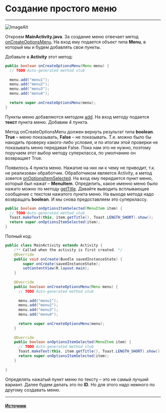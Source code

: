 # Создание простого меню

---

![ImageAlt](https://startandroid.ru/images/stories/lessons/L0013/001.gif.pagespeed.ce.U1mHth45WQ.gif)

Откроем __MainActivity.java__. За создание меню отвечает метод [onCreateOptionsMenu](http://developer.android.com/reference/android/app/Activity.html#onCreateOptionsMenu(android.view.Menu)). На вход ему подается объект типа __Menu__, в который мы и будем добавлять свои пункты.

Добавьте в __Activity__ этот метод:

```Java
public boolean onCreateOptionsMenu(Menu menu) {
  // TODO Auto-generated method stub
   
  menu.add("menu1");
  menu.add("menu2");
  menu.add("menu3");
  menu.add("menu4");
   
  return super.onCreateOptionsMenu(menu);
}
```

Пункты меню добавляются методом [add](http://developer.android.com/reference/android/view/Menu.html#add(java.lang.CharSequence)). На вход методу подается __текст__ пункта меню. Добавим 4 пункта.

Метод onCreateOptionsMenu должен вернуть результат типа __boolean__. __True__ – меню показывать, __False__ – не показывать. Т.е. можно было бы накодить проверку какого-либо условия, и по итогам этой проверки не показывать меню передавая False. Пока нам это не нужно, поэтому поручаем этот выбор методу суперкласса, по умолчанию он возвращает True.

Появилось 4 пункта меню. Нажатие на них ни к чему не приводит, т.к. не реализован обработчик. Обработчиком является Activity, а метод зовется [onOptionsItemSelected](http://developer.android.com/reference/android/app/Activity.html#onOptionsItemSelected(android.view.MenuItem)). На вход ему передается пункт меню, который был нажат – __MenuItem__. Определить, какое именно меню было нажато можно по методу [getTitle](http://developer.android.com/reference/android/view/MenuItem.html#getTitle()). Давайте выводить всплывающее сообщение с текстом нажатого пункта меню. На выходе метода надо возвращать __boolean__. И мы снова предоставляем это суперклассу.

```Java
public boolean onOptionsItemSelected(MenuItem item) {
  // TODO Auto-generated method stub
  Toast.makeText(this, item.getTitle(), Toast.LENGTH_SHORT).show();
  return super.onOptionsItemSelected(item);
}
```

Полный код:

```Java
public class MainActivity extends Activity {
    /** Called when the activity is first created. */
    @Override
    public void onCreate(Bundle savedInstanceState) {
        super.onCreate(savedInstanceState);
        setContentView(R.layout.main);
    }
     
    @Override
    public boolean onCreateOptionsMenu(Menu menu) {
      // TODO Auto-generated method stub
       
      menu.add("menu1");
      menu.add("menu2");
      menu.add("menu3");
      menu.add("menu4");
       
      return super.onCreateOptionsMenu(menu);
    }
     
    @Override
    public boolean onOptionsItemSelected(MenuItem item) {
      // TODO Auto-generated method stub
      Toast.makeText(this, item.getTitle(), Toast.LENGTH_SHORT).show();
      return super.onOptionsItemSelected(item);
    }
     
}
```

Определять нажатый пункт меню по тексту – это не самый лучший вариант. Далее будем делать это по __ID__. Но для этого надо немного по другому создавать меню.

---

#### [Источник](https://startandroid.ru/ru/uroki/vse-uroki-spiskom/45-urok-13-sozdanie-prostogo-menju.html)